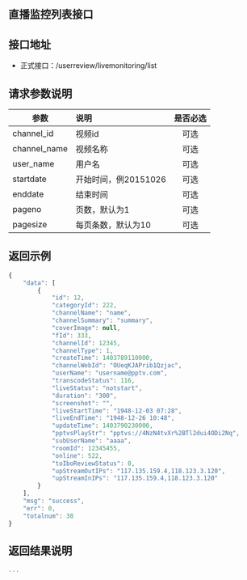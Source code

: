 直播监控列表接口
----------

接口地址
----------
  * 正式接口：/userreview/livemonitoring/list

请求参数说明
----------
|  参数         |说明          |是否必选|
| ------------- |:-------------|:-----:|
| channel_id            | 视频id |可选    |
| channel_name            | 视频名称 |可选    |
| user_name      | 用户名  |可选    |
| startdate      | 开始时间，例20151026 |可选    |
| enddate      | 结束时间 |可选    |
| pageno      | 页数，默认为1 |可选    |
| pagesize      | 每页条数，默认为10 |可选    |
返回示例
----------
```javascript
{
    "data": [
        {
            "id": 12,
            "categoryId": 222,
            "channelName": "name",
            "channelSummary": "summary",
            "coverImage": null,
            "fId": 333,
            "channelId": 12345,
            "channelType": 1,
            "createTime": 1403789110000,
            "channelWebId": "OUeqKJAPrib1Qzjac",
            "userName": "username@pptv.com",
            "transcodeStatus": 116,
            "liveStatus": "notstart",
            "duration": "300",
            "screenshot": "",
            "liveStartTime": "1948-12-03 07:28",
            "liveEndTime": "1948-12-26 10:48",
            "updateTime": 1403790230000,
            "pptvsPlayStr": "pptvs://4NzN4tvXr%2BTl2dui4ODi2Nq",
            "subUserName": "aaaa",
            "roomId": 12345455,
            "online": 522,
            "toIboReviewStatus": 0,
            "upStreamOutIPs": "117.135.159.4,118.123.3.120",
            "upStreamInIPs": "117.135.159.4,118.123.3.120"
        }
    ],
    "msg": "success",
    "err": 0,
    "totalnum": 38
}
```

返回结果说明
----------
```javascript
...
```